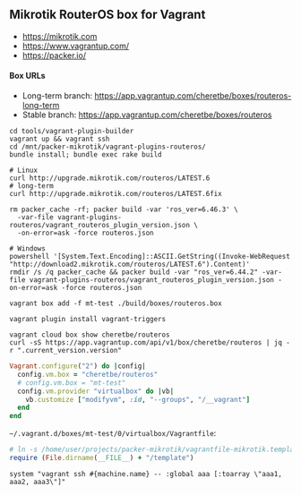 ## Mikrotik RouterOS box for Vagrant
* https://mikrotik.com
* https://www.vagrantup.com/
* https://packer.io/

#### Box URLs
* Long-term branch: https://app.vagrantup.com/cheretbe/boxes/routeros-long-term
* Stable branch: https://app.vagrantup.com/cheretbe/boxes/routeros

```shell
cd tools/vagrant-plugin-builder
vagrant up && vagrant ssh
cd /mnt/packer-mikrotik/vagrant-plugins-routeros/
bundle install; bundle exec rake build
```

```shell
# Linux
curl http://upgrade.mikrotik.com/routeros/LATEST.6
# long-term
curl http://upgrade.mikrotik.com/routeros/LATEST.6fix

rm packer_cache -rf; packer build -var 'ros_ver=6.46.3' \
  -var-file vagrant-plugins-routeros/vagrant_routeros_plugin_version.json \
  -on-error=ask -force routeros.json

# Windows
powershell '[System.Text.Encoding]::ASCII.GetString((Invoke-WebRequest "http://download2.mikrotik.com/routeros/LATEST.6").Content)'
rmdir /s /q packer_cache && packer build -var "ros_ver=6.44.2" -var-file vagrant-plugins-routeros/vagrant_routeros_plugin_version.json -on-error=ask -force routeros.json

vagrant box add -f mt-test ./build/boxes/routeros.box

vagrant plugin install vagrant-triggers
```

```shell
vagrant cloud box show cheretbe/routeros
curl -sS https://app.vagrantup.com/api/v1/box/cheretbe/routeros | jq -r ".current_version.version"

```

```ruby
Vagrant.configure("2") do |config|
  config.vm.box = "cheretbe/routeros"
  # config.vm.box = "mt-test"
  config.vm.provider "virtualbox" do |vb|
    vb.customize ["modifyvm", :id, "--groups", "/__vagrant"]
  end
end
```


`~/.vagrant.d/boxes/mt-test/0/virtualbox/Vagrantfile`:
```ruby
# ln -s /home/user/projects/packer-mikrotik/vagrantfile-mikrotik.template template.rb
require (File.dirname(__FILE__) + "/template")
```

```
system "vagrant ssh #{machine.name} -- :global aaa [:toarray \"aaa1, aaa2, aaa3\"]"
```
